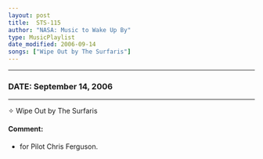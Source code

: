 ```yaml
---
layout: post
title:  STS-115
author: "NASA: Music to Wake Up By"
type: MusicPlaylist
date_modified: 2006-09-14
songs: ["Wipe Out by The Surfaris"]
---
```


----
### DATE: September 14, 2006
----
✧ Wipe Out by The Surfaris

#### Comment:
* for Pilot Chris Ferguson.



<br/>
<center>
	<a target="_blank"
	   href="https://twitter.com/intent/tweet?hashtags=Space,NASA,Playlist,NASAWakeupCalls,SpaceProgram&text={{ page.author}}, '{{ page.songs.first }}' {{ page.title }}, {{ page.date | date: '%B %d, %Y' }}. {{ site.url }}{{ page.url }} @nasawakeupcalls">
	   <i class="fab fa-twitter" alt="Tweet this page" style="font-size: 1.3em;"></i>
	</a>
	&nbsp; 	<i class="fas fa-user-astronaut" style="font-size: 1.5em;"></i> &nbsp;
    <a type="amzn" search="'Wipe Out by The Surfaris'" category="popular music">
        <i class="fab fa-amazon" style="font-size: 1.3em;"></i>
    </a>
</center>
